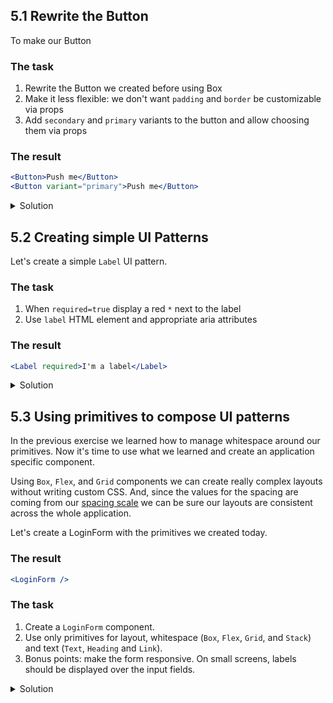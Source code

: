 ## 5.1 Rewrite the Button

To make our Button

### The task

1. Rewrite the Button we created before using Box
1. Make it less flexible: we don't want `padding` and `border` be customizable via props
1. Add `secondary` and `primary` variants to the button and allow choosing them via props

### The result

```jsx padded
<Button>Push me</Button>
<Button variant="primary">Push me</Button>
```

<details>
 <summary>Solution</summary>

The `Button` component (`src/exercises/1-5-Patterns/Button.js`):

```jsx {"file": "final/Button.js", "static": true}
```

</details>

## 5.2 Creating simple UI Patterns

Let's create a simple `Label` UI pattern.

### The task

1. When `required=true` display a red `*` next to the label
1. Use `label` HTML element and appropriate aria attributes

### The result

```jsx
<Label required>I'm a label</Label>
```

<details>
 <summary>Solution</summary>

The `Label` component (`src/exercises/1-5-Patterns/Label.js`):

```jsx {"file": "final/Label.js", "static": true}
```

</details>

## 5.3 Using primitives to compose UI patterns

In the previous exercise we learned how to manage whitespace around our primitives. Now it's time to use what we learned and create an application specific component.

Using `Box`, `Flex`, and `Grid` components we can create really complex layouts without writing custom CSS. And, since the values for the spacing are coming from our [spacing scale](https://cdds.netlify.com/styleguide/#/Foundation?id=spacing) we can be sure our layouts are consistent across the whole application.

Let's create a LoginForm with the primitives we created today.

### The result

```jsx
<LoginForm />
```

### The task

1. Create a `LoginForm` component.
1. Use only primitives for layout, whitespace (`Box`, `Flex`, `Grid`, and `Stack`) and text (`Text`, `Heading` and `Link`).
1. Bonus points: make the form responsive. On small screens, labels should be displayed over the input fields.

<details>
 <summary>Solution</summary>

The `LogingForm` component (`src/exercises/1-5-Patterns/LoginForm.js`):

```jsx {"file": "final/LoginForm.js", "static": true}
```

</details>
